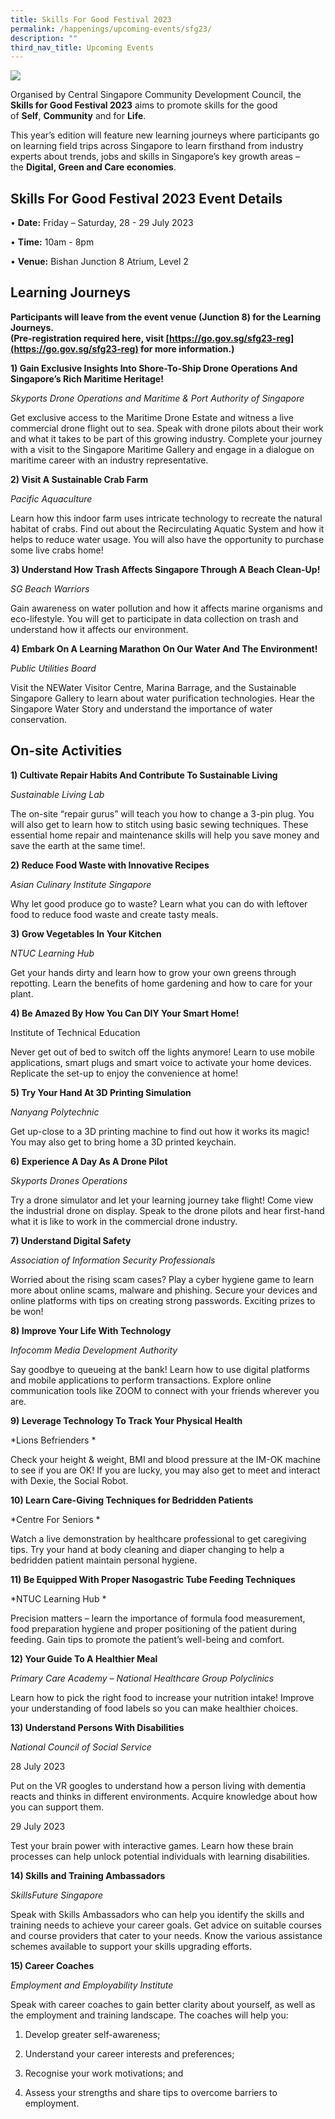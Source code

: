```yaml
---
title: Skills For Good Festival 2023
permalink: /happenings/upcoming-events/sfg23/
description: ""
third_nav_title: Upcoming Events
---
```

![](/images/Happenings/Skills%20For%20Good%20Festival%202023/sfg2023poster.jpg)

Organised by Central Singapore Community Development Council, the **Skills for Good Festival 2023** aims to promote skills for the good of **Self**, **Community** and for **Life**. 

This year’s edition will feature new learning journeys where participants go on learning field trips across Singapore to learn firsthand from industry experts about trends, jobs and skills in Singapore’s key growth areas – the **Digital, Green and Care economies**.


Skills For Good Festival 2023 Event Details
--------------------

•  **Date:**&nbsp;Friday – Saturday,  28 - 29 July 2023

• **Time:**&nbsp;10am - 8pm

• **Venue:**&nbsp;Bishan Junction 8 Atrium, Level 2


Learning Journeys
--------------------
**Participants will leave from the event venue (Junction 8) for the Learning Journeys.  
(Pre-registration required here, visit [https://go.gov.sg/sfg23-reg](https://go.gov.sg/sfg23-reg) for more information.)**

**1) Gain Exclusive Insights Into Shore-To-Ship Drone Operations And Singapore’s Rich Maritime Heritage!**
    

*Skyports Drone Operations and Maritime & Port Authority of Singapore*
  

Get exclusive access to the Maritime Drone Estate and witness a live commercial drone flight out to sea. Speak with drone pilots about their work and what it takes to be part of this growing industry. Complete your journey with a visit to the Singapore Maritime Gallery and engage in a dialogue on maritime career with an industry representative.


**2) Visit A Sustainable Crab Farm**

*Pacific Aquaculture*

Learn how this indoor farm uses intricate technology to recreate the natural habitat of crabs. Find out about the Recirculating Aquatic System and how it helps to reduce water usage. You will also have the opportunity to purchase some live crabs home!


**3) Understand How Trash Affects Singapore Through A Beach Clean-Up!**

*SG Beach Warriors*

Gain awareness on water pollution and how it affects marine organisms and eco-lifestyle. You will get to participate in data collection on trash and understand how it affects our environment.

**4) Embark On A Learning Marathon On Our Water And The Environment!**

*Public Utilities Board*

Visit the NEWater Visitor Centre, Marina Barrage, and the Sustainable Singapore Gallery to learn about water purification technologies. Hear the Singapore Water Story and understand the importance of water conservation.


On-site Activities
--------------------

**1) Cultivate Repair Habits And Contribute To Sustainable Living** 

*Sustainable Living Lab* 

The on-site “repair gurus” will teach you how to change a 3-pin plug. You will also get to learn how to stitch using basic sewing techniques. These essential home repair and maintenance skills will help you save money and save the earth at the same time!. 


**2) Reduce Food Waste with Innovative Recipes**

*Asian Culinary Institute Singapore*

Why let good produce go to waste? Learn what you can do with leftover food to reduce food waste and create tasty meals. 


**3) Grow Vegetables In Your Kitchen** 

*NTUC Learning Hub*

Get your hands dirty and learn how to grow your own greens through repotting. Learn the benefits of home gardening and how to care for your plant.


**4) Be Amazed By How You Can DIY Your Smart Home!** 

Institute of Technical Education

Never get out of bed to switch off the lights anymore! Learn to use mobile applications, smart plugs and smart voice to activate your home devices. Replicate the set-up to enjoy the convenience at home!


**5) Try Your Hand At 3D Printing Simulation**

*Nanyang Polytechnic*

Get up-close to a 3D printing machine to find out how it works its magic! You may also get to bring home a 3D printed keychain.


**6) Experience A Day As A Drone Pilot**

*Skyports Drones Operations*

Try a drone simulator and let your learning journey take flight! Come view the industrial drone on display. Speak to the drone pilots and hear first-hand what it is like to work in the commercial drone industry.


**7) Understand Digital Safety**

*Association of Information Security Professionals*

Worried about the rising scam cases? Play a cyber hygiene game to learn more about online scams, malware and phishing. Secure your devices and online platforms with tips on creating strong passwords. Exciting prizes to be won!
    
**8) Improve Your Life With Technology**

*Infocomm Media Development Authority*

Say goodbye to queueing at the bank! Learn how to use digital platforms and mobile applications to perform transactions. Explore online communication tools like ZOOM to connect with your friends wherever you are.

**9) Leverage Technology To Track Your Physical Health**

*Lions Befrienders *

Check your height & weight, BMI and blood pressure at the IM-OK machine to see if you are OK! If you are lucky, you may also get to meet and interact with Dexie, the Social Robot.


**10) Learn Care-Giving Techniques for Bedridden Patients**

*Centre For Seniors *

Watch a live demonstration by healthcare professional to get caregiving tips. Try your hand at body cleaning and diaper changing to help a bedridden patient maintain personal hygiene.


**11) Be Equipped With Proper Nasogastric Tube Feeding Techniques**

*NTUC Learning Hub *

Precision matters – learn the importance of formula food measurement, food preparation hygiene and proper positioning of the patient during feeding. Gain tips to promote the patient’s well-being and comfort.

**12) Your Guide To A Healthier Meal**

*Primary Care Academy – National Healthcare Group Polyclinics*

Learn how to pick the right food to increase your nutrition intake! Improve your understanding of food labels so you can make healthier choices.

**13) Understand Persons With Disabilities**

*National Council of Social Service*

28 July 2023

Put on the VR googles to understand how a person living with dementia reacts and thinks in different environments. Acquire knowledge about how you can support them.

29 July 2023

Test your brain power with interactive games. Learn how these brain processes can help unlock potential individuals with learning disabilities.

**14) Skills and Training Ambassadors**

*SkillsFuture Singapore*

Speak with Skills Ambassadors who can help you identify the skills and training needs to achieve your career goals. Get advice on suitable courses and course providers that cater to your needs. Know the various assistance schemes available to support your skills upgrading efforts.

**15) Career Coaches**

*Employment and Employability Institute*

Speak with career coaches to gain better clarity about yourself, as well as the employment and training landscape. The coaches will help you:

1.  Develop greater self-awareness; 
    
2.  Understand your career interests and preferences;
    
3.  Recognise your work motivations; and 
    
4.  Assess your strengths and share tips to overcome barriers to employment.